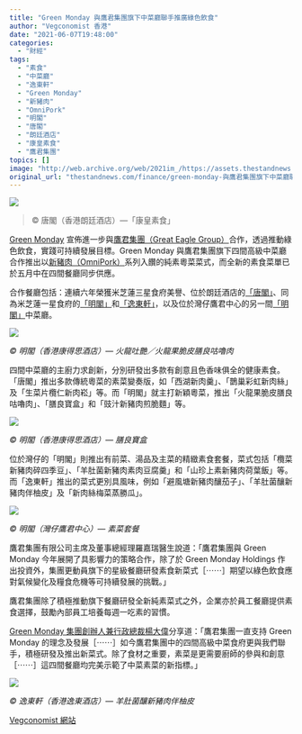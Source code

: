 ```yaml
---
title: "Green Monday 與鷹君集團旗下中菜廳聯手推廣綠色飲食"
author: "Vegconomist 香港"
date: "2021-06-07T19:48:00"
categories:
  - "財經"
tags:
  - "素食"
  - "中菜廳"
  - "逸東軒"
  - "Green Monday"
  - "新豬肉"
  - "OmniPork"
  - "明閣"
  - "唐閣"
  - "朗廷酒店"
  - "康皇素食"
  - "鷹君集團"
topics: []
image: "http://web.archive.org/web/2021im_/https://assets.thestandnews.com/media/photos/0_gzDCV.png"
original_url: "thestandnews.com/finance/green-monday-與鷹君集團旗下中菜廳聯手推廣綠色飲食"
---
```

![](http://web.archive.org/web/2021im_/https://assets.thestandnews.com/media/photos/0_gzDCV.png)
> © 唐閣（香港朗廷酒店）—「康皇素食」

[Green Monday](http://web.archive.org/web/20211229132301/https://greenmonday.org/zh-hant/) 宣佈進一步與[鷹君集團（Great Eagle Group）](http://web.archive.org/web/20211229132301/https://www.greateagle.com.hk/tc)合作，透過推動綠色飲食，實踐可持續發展目標。Green Monday 與鷹君集團旗下四間高級中菜廳合作推出以[新豬肉（OmniPork）](http://web.archive.org/web/20211229132301/https://omnifoods.co/)系列入饡的純素粵菜菜式，而全新的素食菜單已於五月中在四間餐廳同步供應。

合作餐廳包括：連續六年榮獲米芝蓮三星食府美譽、位於朗廷酒店的[「唐閣」](http://web.archive.org/web/20211229132301/https://www.langhamhotels.com/tc/the-langham/hong-kong/dining/tang-court/)、同為米芝蓮一星食府的[「明閣」](http://web.archive.org/web/20211229132301/https://www.cordishotels.com/tc/hong-kong/restaurants-and-bars/ming-court/)和[「逸東軒」](http://web.archive.org/web/20211229132301/https://www.yattungheen.com/news)，以及位於灣仔鷹君中心的另一間[「明閣」](http://web.archive.org/web/20211229132301/https://www.mingcourt.com.hk/zh-hant/)中菜廳。

![](http://web.archive.org/web/2021im_/https://vegconomist.hk/wp-content/uploads/sites/11/2021/06/%E7%81%AB%E9%BE%8D%E5%90%90%E8%89%B7-%E7%81%AB%E9%BE%8D%E6%9E%9C%E8%84%86%E7%9A%AE%E8%86%B3%E8%89%AF%E5%92%95%E5%9A%95%E8%82%89-Sweet-and-Sour-Omnipork-Dragon-Fruit-Bell-Pepper-Stir-Fried-1024x683.jpg)

_© 明閣（香港康得思酒店）— 火龍吐艷／火龍果脆皮膳良咕嚕肉_

四間中菜廳的主廚力求創新，分別研發出多款有創意且色香味俱全的健康素食。「唐閣」推出多款傳統粵菜的素菜變奏版，如「西湖新肉羹」、「鵲巢彩虹新肉絲」及「生菜片欖仁新肉崧」等。而「明閣」就主打新穎粵菜，推出「火龍果脆皮膳良咕嚕肉」、「膳良寶盒」和「豉汁新豬肉煎脆麵」等。

![](http://web.archive.org/web/2021im_/https://vegconomist.hk/wp-content/uploads/sites/11/2021/06/%E8%86%B3%E8%89%AF%E5%AF%B6%E7%9B%92-Winter-Melon-Omnipork-Fox-Nut-Water-Chestnut-Steamed_02-1024x683.jpg)

_© 明閣（香港康得思酒店）— 膳良寶盒_

位於灣仔的「明閣」則推出有前菜、湯品及主菜的精緻素食套餐，菜式包括「欖菜新豬肉碎四季豆」、「羊肚菌新豬肉素肉豆腐羹」和「山珍上素新豬肉荷葉飯」等。而「逸東軒」推出的菜式更別具風味，例如「避風塘新豬肉釀茄子」、「羊肚菌釀新豬肉伴柚皮」及「新肉絲梅菜蒸勝瓜」。

![](http://web.archive.org/web/2021im_/https://vegconomist.hk/wp-content/uploads/sites/11/2021/06/MingCourtWanchai_group-1024x688.jpg)

_© 明閣（灣仔鷹君中心）— 素菜套餐_

鷹君集團有限公司主席及董事總經理羅嘉瑞醫生說道：「鷹君集團與 Green Monday 今年展開了具影響力的策略合作，除了於 Green Monday Holdings 作出投資外，集團更動員旗下的星級餐廳研發素食新菜式［⋯⋯］期望以綠色飲食應對氣候變化及糧食危機等可持續發展的挑戰。」 

鷹君集團除了積極推動旗下餐廳研發全新純素菜式之外，企業亦於員工餐廳提供素食選擇，鼓勵內部員工培養每週一吃素的習慣。

[Green Monday 集團創辦人兼行政總裁楊大偉](http://web.archive.org/web/20211229132301/https://vegconomist.hk/%e8%a8%aa%e5%95%8f/%e6%a5%8a%e5%a4%a7%e5%81%89%ef%bc%9a%e6%85%b6%e5%b9%b8%e8%83%bd%e5%a4%a0%e6%af%8f%e4%b8%80%e5%a4%a9%ef%bc%8c%e4%b8%80%e9%bb%9e%e4%b8%80%e6%bb%b4%ef%bc%8c%e4%bb%a4%e4%b8%96%e7%95%8c%e7%be%8e%e5%a5%bd/)分享道：「鷹君集團一直支持 Green Monday 的理念及發展［⋯⋯］如今鷹君集團中的四間高級中菜食府更與我們聯手，積極研發及推出新菜式。除了食材之重要，素菜是更需要廚師的參與和創意［⋯⋯］這四間餐廳均完美示範了中菜素菜的新指標。」

![](http://web.archive.org/web/2021im_/https://vegconomist.hk/wp-content/uploads/sites/11/2021/06/%E8%9E%A2%E5%B9%95%E6%88%AA%E5%9C%96-2021-06-03-%E4%B8%8B%E5%8D%8810.52.11-1024x951.png)

_© 逸東軒（香港逸東酒店）— 羊肚菌釀新豬肉伴柚皮_

[Vegconomist 網站](http://web.archive.org/web/20211229132301/https://vegconomist.hk/%E5%B8%82%E5%A0%B4%E8%B6%A8%E5%8B%A2/green-monday%E8%88%87%E9%B7%B9%E5%90%9B%E9%9B%86%E5%9C%98%E6%97%97%E4%B8%8B%E4%B8%AD%E8%8F%9C%E5%BB%B3%E8%81%AF%E6%89%8B%E6%8E%A8%E5%BB%A3%E7%B6%A0%E8%89%B2%E9%A3%B2%E9%A3%9F/)